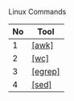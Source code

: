 Linux Commands

No|Tool
---|---
1|[[awk]](https://github.com/phucbone/vault/blob/master/linux-commands/awk.md)
2|[[wc]](https://github.com/phucbone/vault/blob/master/linux-commands/wc.md)
3|[[egrep]](https://github.com/phucbone/vault/blob/master/linux-commands/egrep.md)
4|[[sed]](https://github.com/phucbone/vault/blob/master/linux-commands/sed.md)

